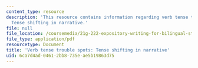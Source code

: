 ```yaml
---
content_type: resource
description: 'This resource contains information regarding verb tense trouble spots:
  Tense shifting in narrative.'
file: null
file_location: /coursemedia/21g-222-expository-writing-for-bilingual-students-fall-2002/6ca7d4ad04612bb8735eae5b19863d75_MIT21G_222F02_verb.pdf
file_type: application/pdf
resourcetype: Document
title: 'Verb tense trouble spots: Tense shifting in narrative'
uid: 6ca7d4ad-0461-2bb8-735e-ae5b19863d75
---
```

